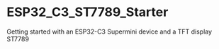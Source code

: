 # ESP32_C3_ST7789_Starter
Getting started with an ESP32-C3 Supermini device and a TFT display ST7789
